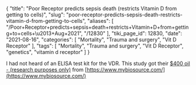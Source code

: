 {
    "title": "Poor Receptor predicts sepsis death (restricts Vitamin D from getting to cells)",
    "slug": "poor-receptor-predicts-sepsis-death-restricts-vitamin-d-from-getting-to-cells",
    "aliases": [
        "/Poor+Receptor+predicts+sepsis+death+restricts+Vitamin+D+from+getting+to+cells+\u2013+Aug+2021",
        "/12830"
    ],
    "tiki_page_id": 12830,
    "date": "2021-08-16",
    "categories": [
        "Mortality",
        "Trauma and surgery",
        "Vit D Receptor"
    ],
    "tags": [
        "Mortality",
        "Trauma and surgery",
        "Vit D Receptor",
        "genetics",
        "vitamin d receptor"
    ]
}


I had not heard of an ELISA test kit for the VDR. This study got their [$400 oil - (research purposes only)](https://www.mybiosource.com/polyclonal-vdr-human-antibody/vitamin-d-receptor/9412850) from [https://www.mybiosource.com/](https://www.mybiosource.com/)